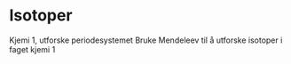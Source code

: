 # Isotoper
Kjemi 1, utforske periodesystemet
Bruke Mendeleev til å utforske isotoper i faget kjemi 1
